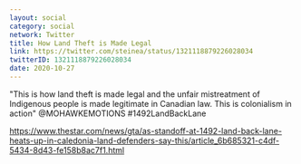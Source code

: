 ```yaml
---
layout: social
category: social
network: Twitter
title: How Land Theft is Made Legal
link: https://twitter.com/steinea/status/1321118879226028034
twitterID: 1321118879226028034
date: 2020-10-27
---
```


"This is how land theft is made legal and the unfair mistreatment of Indigenous people is made legitimate in Canadian law. This is colonialism in action" @MOHAWKEMOTIONS #1492LandBackLane

<https://www.thestar.com/news/gta/as-standoff-at-1492-land-back-lane-heats-up-in-caledonia-land-defenders-say-this/article_6b685321-c4df-5434-8d43-fe158b8ac7f1.html>

